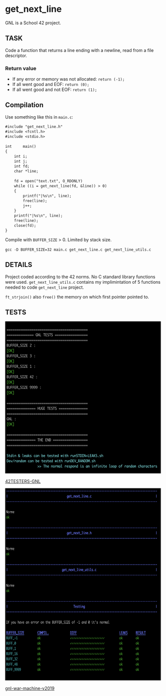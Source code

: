 # get_next_line

GNL is a School 42 project.

## TASK

Code a function that returns a line ending with a newline, read from a file descriptor.

### Return value

* If any error or memory was not allocated:	`return (-1);`
* If all went good and EOF:	`return (0);`
* If all went good and not EOF:	`return (1);`

## Compilation

Use something like this in `main.c`:
```
#include "get_next_line.h"
#include <fcntl.h>
#include <stdio.h>

int		main()
{
	int i;
	int j;
	int fd;
	char *line;

	fd = open("text.txt", O_RDONLY)
	while ((i = get_next_line(fd, &line)) > 0)
	{
		printf("|%s\n", line);
		free(line);
		j++;
	}
	printf("|%s\n", line);
	free(line);
	close(fd);
}
```

Compile with `BUFFER_SIZE` > 0. Limited by stack size.

`gcc -D BUFFER_SIZE=32 main.c get_next_line.c get_next_line_utils.c`


## DETAILS

Project coded according to the 42 norms. No C standard library functions were used. `get_next_line_utils.c` contains my implimintation of 5 functions needed to code `get_next_line` project.

`ft_strjoin()` also `free()` the memory on which first pointer pointed to.


## TESTS

<img src="./images/42TESTERS-GNL.png" width="564" height="492"></img>

[42TESTERS-GNL](https://github.com/Mazoise/42TESTERS-GNL)

<img src="./images/gnl-war-machine-v2019.png" width="664" height="622"></img>

[gnl-war-machine-v2019](https://github.com/Alexandre94H/gnl-war-machine-v2019)